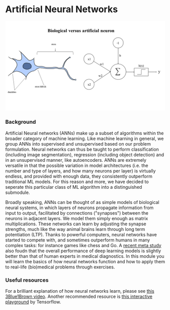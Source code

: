 # Artificial Neural Networks

<img src="assets/neuron_artificial_biological.png">

### Background

Artificial Neural networks (ANNs) make up a subset of algorithms within the broader category of machine learning. Like machine learning in general, we group ANNs into supervised and unsupervised based on our problem formulation. Neural networks can thus be taught to perform classification (including image segmentation), regression (including object detection) and in an unsupervised manner, like autoencoders. ANNs are extremely versatile in that the possible variation in model architectures (i.e. the number and type of layers, and how many neurons per layer) is virtually endless, and provided with enough data, they consistently outperform traditional ML models. For this reason and more, we have decided to seperate this particular class of ML algorithm into a distinguished submodule.


Broadly speaking, ANNs can be thought of as simple models of biological neural systems, in which layers of neurons propagate information from input to output, facilitated by connections ("synapses") between the neurons in adjacent layers. We model them simply enough as matrix multiplications. These networks can learn by adjusting the synapse strengths, much like the way animal brains learn through long term potentiation (LTP). Thanks to powerful computers, neural networks have started to compete with, and sometimes outperform humans in many complex tasks: for instance games like chess and Go. A [recent meta study](https://www.thelancet.com/journals/landig/article/PIIS2589-7500(19)30123-2/fulltext) also foudn that the overall performance of deep learning models is slightly better than that of human experts in medical diagnostics. In this module you will learn the basics of how neural networks function and how to apply them to real-life (bio)medical problems through exercises. 

### Useful resources
For a brilliant explanation of how neural networks learn, please see [this 3Blue1Brown video](https://www.youtube.com/watch?v=aircAruvnKk). Another recommended resource is [this interactive playground](https://playground.tensorflow.org/#activation=tanh&batchSize=10&dataset=circle&regDataset=reg-plane&learningRate=0.03&regularizationRate=0&noise=0&networkShape=4,2&seed=0.76120&showTestData=false&discretize=false&percTrainData=50&x=true&y=true&xTimesY=false&xSquared=false&ySquared=false&cosX=false&sinX=false&cosY=false&sinY=false&collectStats=false&problem=classification&initZero=false&hideText=false) by Tensorflow.